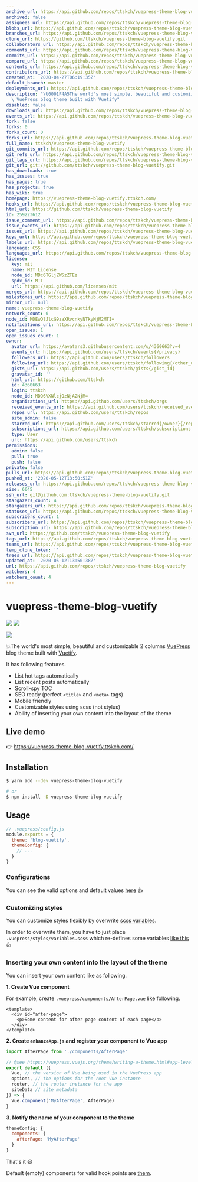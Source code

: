```yaml
---
archive_url: https://api.github.com/repos/ttskch/vuepress-theme-blog-vuetify/{archive_format}{/ref}
archived: false
assignees_url: https://api.github.com/repos/ttskch/vuepress-theme-blog-vuetify/assignees{/user}
blobs_url: https://api.github.com/repos/ttskch/vuepress-theme-blog-vuetify/git/blobs{/sha}
branches_url: https://api.github.com/repos/ttskch/vuepress-theme-blog-vuetify/branches{/branch}
clone_url: https://github.com/ttskch/vuepress-theme-blog-vuetify.git
collaborators_url: https://api.github.com/repos/ttskch/vuepress-theme-blog-vuetify/collaborators{/collaborator}
comments_url: https://api.github.com/repos/ttskch/vuepress-theme-blog-vuetify/comments{/number}
commits_url: https://api.github.com/repos/ttskch/vuepress-theme-blog-vuetify/commits{/sha}
compare_url: https://api.github.com/repos/ttskch/vuepress-theme-blog-vuetify/compare/{base}...{head}
contents_url: https://api.github.com/repos/ttskch/vuepress-theme-blog-vuetify/contents/{+path}
contributors_url: https://api.github.com/repos/ttskch/vuepress-theme-blog-vuetify/contributors
created_at: '2020-04-27T06:19:35Z'
default_branch: master
deployments_url: https://api.github.com/repos/ttskch/vuepress-theme-blog-vuetify/deployments
description: "\U0001F4A5The world's most simple, beautiful and customizable 2 columns\
  \ VuePress blog theme built with Vuetify"
disabled: false
downloads_url: https://api.github.com/repos/ttskch/vuepress-theme-blog-vuetify/downloads
events_url: https://api.github.com/repos/ttskch/vuepress-theme-blog-vuetify/events
fork: false
forks: 0
forks_count: 0
forks_url: https://api.github.com/repos/ttskch/vuepress-theme-blog-vuetify/forks
full_name: ttskch/vuepress-theme-blog-vuetify
git_commits_url: https://api.github.com/repos/ttskch/vuepress-theme-blog-vuetify/git/commits{/sha}
git_refs_url: https://api.github.com/repos/ttskch/vuepress-theme-blog-vuetify/git/refs{/sha}
git_tags_url: https://api.github.com/repos/ttskch/vuepress-theme-blog-vuetify/git/tags{/sha}
git_url: git://github.com/ttskch/vuepress-theme-blog-vuetify.git
has_downloads: true
has_issues: true
has_pages: true
has_projects: true
has_wiki: true
homepage: https://vuepress-theme-blog-vuetify.ttskch.com/
hooks_url: https://api.github.com/repos/ttskch/vuepress-theme-blog-vuetify/hooks
html_url: https://github.com/ttskch/vuepress-theme-blog-vuetify
id: 259223612
issue_comment_url: https://api.github.com/repos/ttskch/vuepress-theme-blog-vuetify/issues/comments{/number}
issue_events_url: https://api.github.com/repos/ttskch/vuepress-theme-blog-vuetify/issues/events{/number}
issues_url: https://api.github.com/repos/ttskch/vuepress-theme-blog-vuetify/issues{/number}
keys_url: https://api.github.com/repos/ttskch/vuepress-theme-blog-vuetify/keys{/key_id}
labels_url: https://api.github.com/repos/ttskch/vuepress-theme-blog-vuetify/labels{/name}
language: CSS
languages_url: https://api.github.com/repos/ttskch/vuepress-theme-blog-vuetify/languages
license:
  key: mit
  name: MIT License
  node_id: MDc6TGljZW5zZTEz
  spdx_id: MIT
  url: https://api.github.com/licenses/mit
merges_url: https://api.github.com/repos/ttskch/vuepress-theme-blog-vuetify/merges
milestones_url: https://api.github.com/repos/ttskch/vuepress-theme-blog-vuetify/milestones{/number}
mirror_url: null
name: vuepress-theme-blog-vuetify
network_count: 0
node_id: MDEwOlJlcG9zaXRvcnkyNTkyMjM2MTI=
notifications_url: https://api.github.com/repos/ttskch/vuepress-theme-blog-vuetify/notifications{?since,all,participating}
open_issues: 1
open_issues_count: 1
owner:
  avatar_url: https://avatars3.githubusercontent.com/u/4360663?v=4
  events_url: https://api.github.com/users/ttskch/events{/privacy}
  followers_url: https://api.github.com/users/ttskch/followers
  following_url: https://api.github.com/users/ttskch/following{/other_user}
  gists_url: https://api.github.com/users/ttskch/gists{/gist_id}
  gravatar_id: ''
  html_url: https://github.com/ttskch
  id: 4360663
  login: ttskch
  node_id: MDQ6VXNlcjQzNjA2NjM=
  organizations_url: https://api.github.com/users/ttskch/orgs
  received_events_url: https://api.github.com/users/ttskch/received_events
  repos_url: https://api.github.com/users/ttskch/repos
  site_admin: false
  starred_url: https://api.github.com/users/ttskch/starred{/owner}{/repo}
  subscriptions_url: https://api.github.com/users/ttskch/subscriptions
  type: User
  url: https://api.github.com/users/ttskch
permissions:
  admin: false
  pull: true
  push: false
private: false
pulls_url: https://api.github.com/repos/ttskch/vuepress-theme-blog-vuetify/pulls{/number}
pushed_at: '2020-05-12T13:50:51Z'
releases_url: https://api.github.com/repos/ttskch/vuepress-theme-blog-vuetify/releases{/id}
size: 6645
ssh_url: git@github.com:ttskch/vuepress-theme-blog-vuetify.git
stargazers_count: 4
stargazers_url: https://api.github.com/repos/ttskch/vuepress-theme-blog-vuetify/stargazers
statuses_url: https://api.github.com/repos/ttskch/vuepress-theme-blog-vuetify/statuses/{sha}
subscribers_count: 1
subscribers_url: https://api.github.com/repos/ttskch/vuepress-theme-blog-vuetify/subscribers
subscription_url: https://api.github.com/repos/ttskch/vuepress-theme-blog-vuetify/subscription
svn_url: https://github.com/ttskch/vuepress-theme-blog-vuetify
tags_url: https://api.github.com/repos/ttskch/vuepress-theme-blog-vuetify/tags
teams_url: https://api.github.com/repos/ttskch/vuepress-theme-blog-vuetify/teams
temp_clone_token: ''
trees_url: https://api.github.com/repos/ttskch/vuepress-theme-blog-vuetify/git/trees{/sha}
updated_at: '2020-05-12T13:50:38Z'
url: https://api.github.com/repos/ttskch/vuepress-theme-blog-vuetify
watchers: 4
watchers_count: 4
---
```


# vuepress-theme-blog-vuetify

[![](https://img.shields.io/npm/v/vuepress-theme-blog-vuetify?style=flat-square)](https://www.npmjs.com/package/vuepress-theme-blog-vuetify)
[![](https://img.shields.io/npm/dm/vuepress-theme-blog-vuetify?style=flat-square)](https://www.npmjs.com/package/vuepress-theme-blog-vuetify)

![](https://user-images.githubusercontent.com/4360663/80946098-43781280-8e28-11ea-8e50-667344f9f959.png)

💥The world's most simple, beautiful and customizable 2 columns [VuePress](https://vuepress.vuejs.org/) blog theme built with [Vuetify](https://vuetifyjs.com).

It has following features.

* List hot tags automatically
* List recent posts automatically
* Scroll-spy TOC
* SEO ready (perfect `<title>` and `<meta>` tags)
* Mobile friendly
* Customizable styles using scss (not stylus)
* Ability of inserting your own content into the layout of the theme

## Live demo

👉 <https://vuepress-theme-blog-vuetify.ttskch.com/>

## Installation

```bash
$ yarn add --dev vuepress-theme-blog-vuetify

# or
$ npm install -D vuepress-theme-blog-vuetify
```

## Usage

```js
// .vuepress/config.js
module.exports = {
  theme: 'blog-vuetify',
  themeConfig: {
    // ...
  }
}
```

### Configurations

You can see the valid options and default values [here](https://github.com/ttskch/vuepress-theme-blog-vuetify/blob/master/index.js#L14) 👍

### Customizing styles

You can customize styles flexibly by overwrite [scss variables](https://github.com/ttskch/vuepress-theme-blog-vuetify/blob/master/styles/_variables.scss).

In order to overwrite them, you have to just place `.vuepress/styles/variables.scss` which re-defines some variables [like this](https://github.com/ttskch/vuepress-theme-blog-vuetify/blob/master/example/blog/.vuepress/styles/variables.scss) 👍 

### Inserting your own content into the layout of the theme

You can insert your own content like as following.

**1. Create Vue component**

For example, create `.vuepress/components/AfterPage.vue` like following.

```vue
<template>
  <div id="after-page">
    <p>Some content for after page content of each page</p>
  </div>
</template>
```

**2. Create `enhanceApp.js` and register your component to Vue app**

```js
import AfterPage from './components/AfterPage'

// @see https://vuepress.vuejs.org/theme/writing-a-theme.html#app-level-enhancements
export default ({
  Vue, // the version of Vue being used in the VuePress app
  options, // the options for the root Vue instance
  router, // the router instance for the app
  siteData // site metadata
}) => {
  Vue.component('MyAfterPage', AfterPage)
}
```

**3. Notify the name of your component to the theme**

```js
themeConfig: {
  components: {
    afterPage: 'MyAfterPage'
  }
}
```

That's it 😃

Default (empty) components for valid hook points are [them](https://github.com/ttskch/vuepress-theme-blog-vuetify/tree/master/components/extensions).
